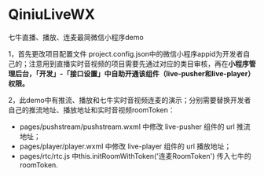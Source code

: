 # QiniuLiveWX
七牛直播、播放、连麦最简微信小程序demo



1，首先更改项目配置文件 project.config.json中的微信小程序appid为开发者自己的；注意用到直播实时音视频的项目需要先通过对应的类目审核，再在**小程序管理后台，「开发」-「接口设置」中自助开通该组件（live-pusher和live-player）权限。**



2，此demo中有推流、播放和七牛实时音视频连麦的演示；分别需要替换开发者自己的推流地址、播放地址和实时音视频roomToken：

* pages/pushstream/pushstream.wxml 中修改 live-pusher 组件的 url 推流地址；
* pages/player/player.wxml 中修改 live-player 组件的 url 播放地址；
* pages/rtc/rtc.js 中this.initRoomWithToken('连麦RoomToken') 传入七牛的roomToken.